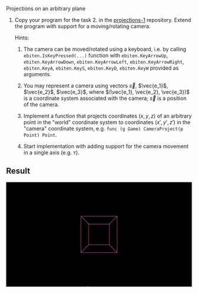 Projections on an arbitrary plane

1. Copy your program for the task 2. in the [projections-1](https://github.com/prog-1/projections-1) repository. Extend the program with support for a moving/rotating camera.

   Hints:

    1. The camera can be moved/rotated using a keyboard, i.e. by calling `ebiten.IsKeyPressed(...)` function with `ebiten.KeyArrowUp`, `ebiten.KeyArrowDown`, `ebiten.KeyArrowLeft`, `ebiten.KeyArrowRight`, `ebiten.KeyA`, `ebiten.KeyS`, `ebiten.KeyD`, `ebiten.KeyW` provided as arguments.
    
    2. You may represent a camera using vectors $\vec{s}$, $\vec{e_1}$, $\vec{e_2}$, $\vec{e_3}$, where $(\vec{e_1}, \vec{e_2}, \vec{e_3})$ is a coordinate system associated with the camera; $\vec{s}$ is a position of the camera.
    
    3. Implement a function that projects coordinates $(x, y, z)$ of an arbitrary point in the "world" coordinate system to coordinates $(x', y', z')$ in the "camera" coordinate system, e.g. `func (g Game) CameraProject(p Point) Point`.
    
    4. Start implementation with adding support for the camera movement in a single axis (e.g. `Y`).

## Result
![](Projection.gif)
